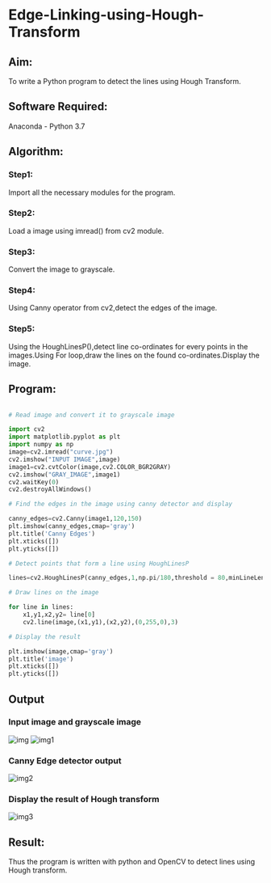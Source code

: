 # Edge-Linking-using-Hough-Transform
## Aim:
To write a Python program to detect the lines using Hough Transform.

## Software Required:
Anaconda - Python 3.7

## Algorithm:
### Step1:

Import all the necessary modules for the program.

### Step2:

Load a image using imread() from cv2 module.

### Step3:

Convert the image to grayscale.

### Step4:

Using Canny operator from cv2,detect the edges of the image.

### Step5:

Using the HoughLinesP(),detect line co-ordinates for every points in the images.Using For loop,draw the lines on the found co-ordinates.Display the image.

## Program:
```Python

# Read image and convert it to grayscale image

import cv2
import matplotlib.pyplot as plt
import numpy as np
image=cv2.imread("curve.jpg")
cv2.imshow("INPUT IMAGE",image)
image1=cv2.cvtColor(image,cv2.COLOR_BGR2GRAY)
cv2.imshow("GRAY_IMAGE",image1)
cv2.waitKey(0)
cv2.destroyAllWindows()

# Find the edges in the image using canny detector and display

canny_edges=cv2.Canny(image1,120,150)
plt.imshow(canny_edges,cmap='gray')
plt.title('Canny Edges')
plt.xticks([])
plt.yticks([])

# Detect points that form a line using HoughLinesP

lines=cv2.HoughLinesP(canny_edges,1,np.pi/180,threshold = 80,minLineLength=50,maxLineGap=250)

# Draw lines on the image

for line in lines:
    x1,y1,x2,y2= line[0]
    cv2.line(image,(x1,y1),(x2,y2),(0,255,0),3)

# Display the result

plt.imshow(image,cmap='gray')
plt.title('image')
plt.xticks([])
plt.yticks([])

```
## Output

### Input image and grayscale image

![img](https://user-images.githubusercontent.com/75413726/169636227-287eef86-b421-4c4d-9286-efa0c90dcf79.jpg)
![img1](https://user-images.githubusercontent.com/75413726/169636231-d6928c73-d8c6-4aaa-b947-fa96439d8c05.jpg)


### Canny Edge detector output

![img2](https://user-images.githubusercontent.com/75413726/169636237-8e5ec13d-ed99-4726-bd5f-bc429089a67e.jpg)


### Display the result of Hough transform

![img3](https://user-images.githubusercontent.com/75413726/169636241-20c28876-60e4-4d64-950e-54ac61dbc485.jpg)

## Result:
Thus the program is written with python and OpenCV to detect lines using Hough transform. 
